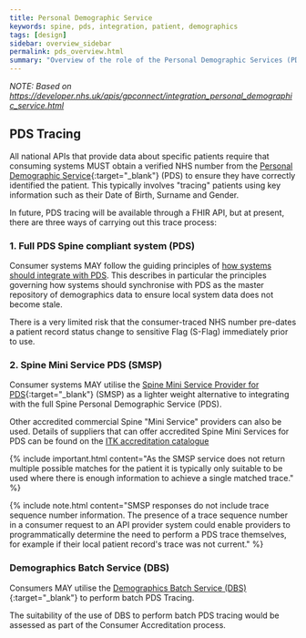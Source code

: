 ```yaml
---
title: Personal Demographic Service
keywords: spine, pds, integration, patient, demographics
tags: [design]
sidebar: overview_sidebar
permalink: pds_overview.html
summary: "Overview of the role of the Personal Demographic Services (PDS) and ways of accessing it."
---
```


*NOTE: Based on https://developer.nhs.uk/apis/gpconnect/integration_personal_demographic_service.html*

## PDS Tracing ##

All national APIs that provide data about specific patients require that consuming systems MUST obtain a verified NHS number from the [Personal Demographic Service](https://digital.nhs.uk/Demographics){:target="_blank"} (PDS) to ensure they have correctly identified the patient. This typically involves "tracing" patients using key information such as their Date of Birth, Surname and Gender.

In future, PDS tracing will be available through a FHIR API, but at present, there are three ways of carrying out this trace process:

### 1. Full PDS Spine compliant system (PDS) ###

Consumer systems MAY follow the guiding principles of [how systems should integrate with PDS](http://webarchive.nationalarchives.gov.uk/20160921135209/http://systems.digital.nhs.uk/demographics/spineconnect). This describes in particular the principles governing how systems should synchronise with PDS as the master repository of demographics data to ensure local system data does not become stale.

There is a very limited risk that the consumer-traced NHS number pre-dates a patient record status change to sensitive Flag (S-Flag) immediately prior to use.

### 2. Spine Mini Service PDS (SMSP) ###

Consumer systems MAY utilise the [Spine Mini Service Provider for PDS](https://developer.nhs.uk/library/systems/nhs-digital-smsp-pds/){:target="_blank"} (SMSP) as a lighter weight alternative to integrating with the full Spine Personal Demographic Service (PDS).

Other accredited commercial Spine "Mini Service" providers can also be used. Details of suppliers that can offer accredited Spine Mini Services for PDS can be found on the [ITK accreditation catalogue](https://digital.nhs.uk/interoperability-toolkit/accreditation-catalogue)

{% include important.html content="As the SMSP service does not return multiple possible matches for the patient it is typically only suitable to be used where there is enough information to achieve a single matched trace." %}

{% include note.html content="SMSP responses do not include trace sequence number information. The presence of a trace sequence number in a consumer request to an API provider system could enable providers to programmatically determine the need to perform a PDS trace themselves, for example if their local patient record's trace was not current." %}

### Demographics Batch Service (DBS) ###

Consumers MAY utilise the [Demographics Batch Service (DBS)](http://developer.nhs.uk/library/systems/demographic-batch-service-dbs/){:target="_blank"} to perform batch PDS Tracing.

The suitability of the use of DBS to perform batch PDS tracing would be assessed as part of the Consumer Accreditation process.

